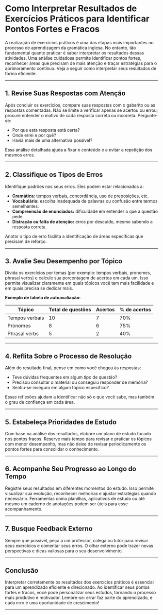 
# Como Interpretar Resultados de Exercícios Práticos para Identificar Pontos Fortes e Fracos

A realização de exercícios práticos é uma das etapas mais importantes no processo de aprendizagem da gramática inglesa. No entanto, tão fundamental quanto praticar é saber interpretar os resultados dessas atividades. Uma análise cuidadosa permite identificar pontos fortes, reconhecer áreas que precisam de mais atenção e traçar estratégias para o aprimoramento contínuo. Veja a seguir como interpretar seus resultados de forma eficiente:

---

## 1. **Revise Suas Respostas com Atenção**

Após concluir os exercícios, compare suas respostas com o gabarito ou as respostas comentadas. Não se limite a verificar apenas se acertou ou errou; procure entender o motivo de cada resposta correta ou incorreta. Pergunte-se:

- Por que esta resposta está certa?
- Onde errei e por quê?
- Havia mais de uma alternativa possível?

Essa análise detalhada ajuda a fixar o conteúdo e a evitar a repetição dos mesmos erros.

---

## 2. **Classifique os Tipos de Erros**

Identifique padrões nos seus erros. Eles podem estar relacionados a:

- **Gramática:** tempos verbais, concordância, uso de preposições, etc.
- **Vocabulário:** escolha inadequada de palavras ou confusão entre termos semelhantes.
- **Compreensão de enunciados:** dificuldade em entender o que a questão pede.
- **Distração ou falta de atenção:** erros por descuido, mesmo sabendo a resposta correta.

Anotar o tipo de erro facilita a identificação de áreas específicas que precisam de reforço.

---

## 3. **Avalie Seu Desempenho por Tópico**

Divida os exercícios por temas (por exemplo: tempos verbais, pronomes, phrasal verbs) e calcule sua porcentagem de acertos em cada um. Isso permite visualizar claramente em quais tópicos você tem mais facilidade e em quais precisa se dedicar mais.

**Exemplo de tabela de autoavaliação:**

| Tópico             | Total de questões | Acertos | % de acertos |
|--------------------|------------------|---------|--------------|
| Tempos verbais     | 10               | 7       | 70%          |
| Pronomes           | 8                | 6       | 75%          |
| Phrasal verbs      | 5                | 2       | 40%          |

---

## 4. **Reflita Sobre o Processo de Resolução**

Além do resultado final, pense em como você chegou às respostas:

- Teve dúvidas frequentes em algum tipo de questão?
- Precisou consultar o material ou conseguiu responder de memória?
- Sentiu-se inseguro em algum tópico específico?

Essas reflexões ajudam a identificar não só o que você sabe, mas também o grau de confiança em cada área.

---

## 5. **Estabeleça Prioridades de Estudo**

Com base na análise dos resultados, elabore um plano de estudo focado nos pontos fracos. Reserve mais tempo para revisar e praticar os tópicos com menor desempenho, mas não deixe de revisar periodicamente os pontos fortes para consolidar o conhecimento.

---

## 6. **Acompanhe Seu Progresso ao Longo do Tempo**

Registre seus resultados em diferentes momentos do estudo. Isso permite visualizar sua evolução, reconhecer melhorias e ajustar estratégias quando necessário. Ferramentas como planilhas, aplicativos de estudo ou até mesmo um caderno de anotações podem ser úteis para esse acompanhamento.

---

## 7. **Busque Feedback Externo**

Sempre que possível, peça a um professor, colega ou tutor para revisar seus exercícios e comentar seus erros. O olhar externo pode trazer novas perspectivas e dicas valiosas para o seu desenvolvimento.

---

## **Conclusão**

Interpretar corretamente os resultados dos exercícios práticos é essencial para um aprendizado eficiente e direcionado. Ao identificar seus pontos fortes e fracos, você pode personalizar seus estudos, tornando o processo mais produtivo e motivador. Lembre-se: errar faz parte do aprendizado, e cada erro é uma oportunidade de crescimento!

---
```
